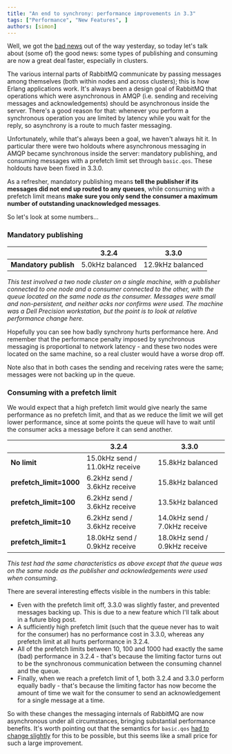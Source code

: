 ```yaml
---
title: "An end to synchrony: performance improvements in 3.3"
tags: ["Performance", "New Features", ]
authors: [simon]
---
```


Well, we got the [bad news](/posts/2014/04/breaking-things-with-rabbitmq-3-3) out of the way yesterday, so today let's talk about (some of) the good news: some types of publishing and consuming are now a great deal faster, especially in clusters.

<!-- truncate -->
The various internal parts of RabbitMQ communicate by passing messages among themselves (both within nodes and across clusters); this is how Erlang applications work. It's always been a design goal of RabbitMQ that operations which were asynchronous in AMQP (i.e. sending and receiving messages and acknowledgements) should be asynchronous inside the server. There's a good reason for that: whenever you perform a synchronous operation you are limited by latency while you wait for the reply, so asynchrony is a route to much faster messaging.

Unfortunately, while that's always been a goal, we haven't always hit it. In particular there were two holdouts where asynchronous messaging in AMQP became synchronous inside the server: mandatory publishing, and consuming messages with a prefetch limit set through `basic.qos`. These holdouts have been fixed in 3.3.0.

As a refresher, mandatory publishing means **tell the publisher if its messages did not end up routed to any queues**, while consuming with a prefetch limit means **make sure you only send the consumer a maximum number of outstanding unacknowledged messages**.

So let's look at some numbers...

### Mandatory publishing

||3.2.4|3.3.0|
|--- |--- |--- |
|**Mandatory publish**|5.0kHz balanced|12.9kHz balanced|


_This test involved a two node cluster on a single machine, with a publisher connected to one node and a consumer connected to the other, with the queue located on the same node as the consumer. Messages were small and non-persistent, and neither acks nor confirms were used. The machine was a Dell Precision workstation, but the point is to look at relative performance change here._

Hopefully you can see how badly synchrony hurts performance here. And remember that the performance penalty imposed by synchronous messaging is proportional to network latency - and these two nodes were located on the same machine, so a real cluster would have a worse drop off.

Note also that in both cases the sending and receiving rates were the same; messages were not backing up in the queue.

### Consuming with a prefetch limit

We would expect that a high prefetch limit would give nearly the same performance as no prefetch limit, and that as we reduce the limit we will get lower performance, since at some points the queue will have to wait until the consumer acks a message before it can send another.

||3.2.4|3.3.0|
|--- |--- |--- |
|**No limit**|15.0kHz send / 11.0kHz receive|15.8kHz balanced|
|**prefetch_limit=1000**|6.2kHz send / 3.6kHz receive|15.8kHz balanced|
|**prefetch_limit=100**|6.2kHz send / 3.6kHz receive|13.5kHz balanced|
|**prefetch_limit=10**|6.2kHz send / 3.6kHz receive|14.0kHz send / 7.0kHz receive|
|**prefetch_limit=1**|18.0kHz send / 0.9kHz receive|18.0kHz send / 0.9kHz receive|

_This test had the same characteristics as above except that the queue was on the same node as the publisher and acknowledgements were used when consuming._

There are several interesting effects visible in the numbers in this table:

* Even with the prefetch limit off, 3.3.0 was slightly faster, and prevented messages backing up. This is due to a new feature which I'll talk about in a future blog post.
* A sufficiently high prefetch limit (such that the queue never has to wait for the consumer) has no performance cost in 3.3.0, whereas any prefetch limit at all hurts performance in 3.2.4.
* All of the prefetch limits between 10, 100 and 1000 had exactly the same (bad) performance in 3.2.4 - that's because the limiting factor turns out to be the synchronous communication between the consuming channel and the queue.
* Finally, when we reach a prefetch limit of 1, both 3.2.4 and 3.3.0 perform equally badly - that's because the limiting factor has now become the amount of time we wait for the consumer to send an acknowledgement for a single message at a time.

So with these changes the messaging internals of RabbitMQ are now asynchronous under all circumstances, bringing substantial performance benefits. It's worth pointing out that the semantics for `basic.qos` [had to change slightly](https://www.rabbitmq.com/consumer-prefetch.html) for this to be possible, but this seems like a small price for such a large improvement.
